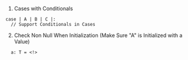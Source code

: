 1. Cases with Conditionals
```
case | A | B | C |:
  // Support Conditionals in Cases
```

2. Check Non Null When Initialization
(Make Sure "A" is Initialized with a Value)
```
  a: T = <!>
```
